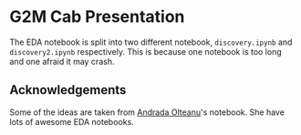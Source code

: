 # G2M Cab Presentation

The EDA notebook is split into two different notebook, `discovery.ipynb` and `discovery2.ipynb` respectively. This is because one notebook is too long and one afraid it may crash. 


## Acknowledgements
Some of the ideas are taken from [Andrada Olteanu](https://www.kaggle.com/andradaolteanu/code)'s notebook. She have lots of awesome EDA notebooks. 
